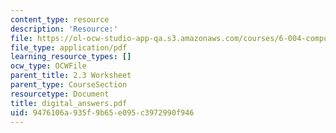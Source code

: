 ```yaml
---
content_type: resource
description: 'Resource:'
file: https://ol-ocw-studio-app-qa.s3.amazonaws.com/courses/6-004-computation-structures-spring-2017/9476106a935f9b65e095c3972990f946_digital_answers.pdf
file_type: application/pdf
learning_resource_types: []
ocw_type: OCWFile
parent_title: 2.3 Worksheet
parent_type: CourseSection
resourcetype: Document
title: digital_answers.pdf
uid: 9476106a-935f-9b65-e095-c3972990f946
---
```

